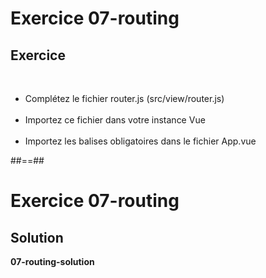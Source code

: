 <!-- .slide: class="exercice" -->
# Exercice 07-routing
## Exercice
<br>

- Complétez le fichier router.js (src/view/router.js)<br><br>
- Importez ce fichier dans votre instance Vue<br><br>
- Importez les balises obligatoires dans le fichier App.vue

##==##

<!-- .slide: class="exercice" -->
# Exercice 07-routing
## Solution
**07-routing-solution**
<!-- .element: class="full-center" -->
